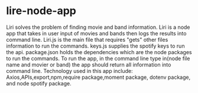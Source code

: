 # lire-node-app

Liri solves the problem of finding movie and band information.
Liri is a node app that takes in user input of movies and bands then logs the results into command line.
Liri.js is the main file that requires "gets" other files information to run the commands. keys.js supplies the spotify keys to run the api. package.json holds the dependencies which are the node packages to run the commands.
To run the app, in the command line type in(node file name and movier or band)
the app should return all information into command line.
Technology used in this app include:
Axios,APIs,export,npm,require package,moment package, dotenv package, and node spotify package.


